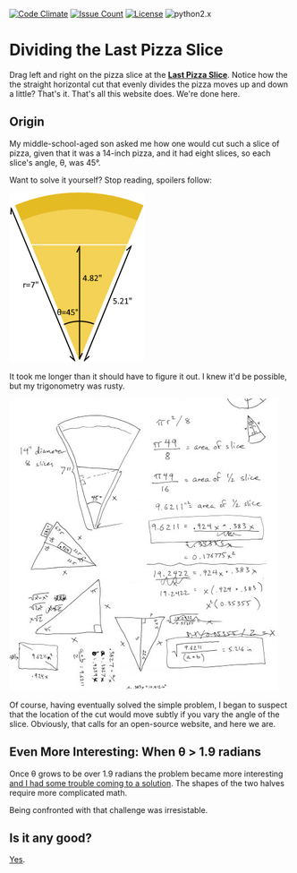 [![Code Climate](https://codeclimate.com/github/dblume/pizza-slice/badges/gpa.svg)](https://codeclimate.com/github/dblume/pizza-slice)
[![Issue Count](https://codeclimate.com/github/dblume/pizza-slice/badges/issue_count.svg)](https://codeclimate.com/github/dblume/pizza-slice)
[![License](https://img.shields.io/badge/license-MIT_license-blue.svg)](https://raw.githubusercontent.com/dblume/pizza-slice/master/LICENSE)
![python2.x](https://img.shields.io/badge/python-2.x-yellow.svg)

# Dividing the Last Pizza Slice

Drag left and right on the pizza slice at the [**Last Pizza Slice**](http://pizza.dlma.com).  Notice how the the straight horizontal cut that evenly divides the pizza moves up and down a little?  That's it. That's all this website does. We're done here.

## Origin

My middle-school-aged son asked me how one would cut such a slice of pizza, given that it was a 14-inch pizza, and it had eight slices, so each slice's angle, &theta;, was 45&deg;.

Want to solve it yourself? Stop reading, spoilers follow:

![shortcut](https://raw.githubusercontent.com/dblume/pizza-slice/master/images/pizzaslice.png)

It took me longer than it should have to figure it out. I knew it'd be possible, but my trigonometry was rusty.

![shortcut](https://raw.githubusercontent.com/dblume/pizza-slice/master/images/pizza-scribbles-small.jpg)

Of course, having eventually solved the simple problem, I began to suspect that the location of the cut would move subtly if you vary the angle of the slice. Obviously, that calls for an open-source website, and here we are.

## Even More Interesting: When &theta; &gt; 1.9 radians

Once &theta; grows to be over 1.9 radians the problem became more interesting [and I had some trouble coming to a solution](https://www.facebook.com/photo.php?fbid=10154042850971561&set=a.10150887996666561.410585.687611560&type=3&theater). The shapes of the two halves require more complicated math.

Being confronted with that challenge was irresistable.

## Is it any good?

[Yes](https://news.ycombinator.com/item?id=3067434).

